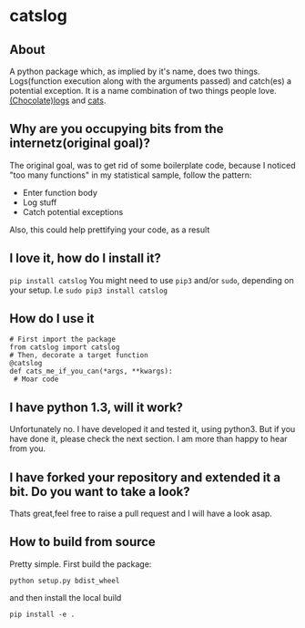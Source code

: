 # catslog

## About
A python package which, as implied by it's name, does two things. Logs(function execution along with the arguments passed) and catch(es) a potential exception. It is a name combination of two things people love. [(Chocolate)logs](https://www.bbcgoodfood.com/recipes/8767/yummy-chocolate-log) and [cats](https://www.youtube.com/watch?v=5dsGWM5XGdg).

## Why are you occupying bits from the internetz(original goal)?
The original goal, was to get rid of some boilerplate code, because I noticed "too many functions" in my statistical sample, follow the pattern:

- Enter function body
- Log stuff
- Catch potential exceptions

Also, this could help prettifying your code, as a result

## I love it, how do I install it?

`pip install catslog`
You might need to use `pip3` and/or `sudo`, depending on your setup.
I.e
`sudo pip3 install catslog`

## How do I use it
```
# First import the package
from catslog import catslog
# Then, decorate a target function
@catslog
def cats_me_if_you_can(*args, **kwargs):
 # Moar code
```

## I have python 1.3, will it work?
Unfortunately no. I have developed it and tested it, using python3. But if you have done it, please check the next section. I am more than happy to hear from you.

## I have forked your repository and extended it a bit. Do you want to take a look?
Thats great,feel free to raise a pull request and I will have a look asap.

## How to build from source
Pretty simple.
First build the package:
```
python setup.py bdist_wheel
```
and then install the local build
```
pip install -e .
```
